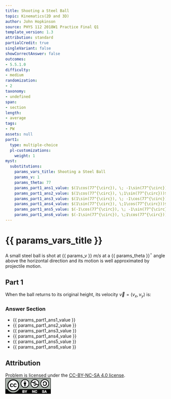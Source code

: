 ```yaml
---
title: Shooting a Steel Ball
topic: Kinematics(2D and 3D)
author: John Hopkinson
source: PHYS 112 2018W1 Practice Final Q1
template_version: 1.3
attribution: standard
partialCredit: true
singleVariant: false
showCorrectAnswer: false
outcomes:
- 5.5.1.0
difficulty:
- medium
randomization:
- 2
taxonomy:
- undefined
span:
- section
length:
- average
tags:
- PW
assets: null
part1:
  type: multiple-choice
  pl-customizations:
    weight: 1
myst:
  substitutions:
    params_vars_title: Shooting a Steel Ball
    params_v: 1
    params_theta: 77
    params_part1_ans1_value: $(1\cos(77^{\circ}), \; -1\sin(77^{\circ}))$
    params_part1_ans2_value: $(1\cos(77^{\circ}), \;1\sin(77^{\circ}))$
    params_part1_ans3_value: $(1\sin(77^{\circ}), \; -1\cos(77^{\circ}))$
    params_part1_ans4_value: $(1\sin(77^{\circ}), \;1\cos(77^{\circ}))$
    params_part1_ans5_value: $(-1\cos(77^{\circ}), \; -1\sin(77^{\circ}))$
    params_part1_ans6_value: $(-1\sin(77^{\circ}), \;1\cos(77^{\circ}))$
---
```

# {{ params_vars_title }}
A small steel ball is shot at {{ params_v }} $m/s$ at a {{ params_theta }}$^{\circ}$ angle above the horizontal direction and its motion is well approximated by projectile motion.

## Part 1

When the ball returns to its original height, its velocity $\overrightarrow{v} = (v_x, v_y)$ is:

### Answer Section

- {{ params_part1_ans1_value }}
- {{ params_part1_ans2_value }}
- {{ params_part1_ans3_value }}
- {{ params_part1_ans4_value }}
- {{ params_part1_ans5_value }}
- {{ params_part1_ans6_value }}

## Attribution

Problem is licensed under the [CC-BY-NC-SA 4.0 license](https://creativecommons.org/licenses/by-nc-sa/4.0/).<br> ![The Creative Commons 4.0 license requiring attribution-BY, non-commercial-NC, and share-alike-SA license.](https://raw.githubusercontent.com/firasm/bits/master/by-nc-sa.png)